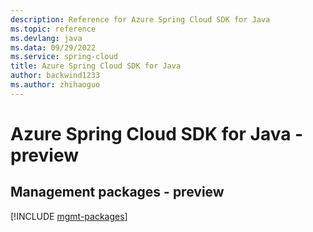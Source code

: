 ```yaml
---
description: Reference for Azure Spring Cloud SDK for Java
ms.topic: reference
ms.devlang: java
ms.data: 09/29/2022
ms.service: spring-cloud
title: Azure Spring Cloud SDK for Java
author: backwind1233
ms.author: zhihaoguo
---
```

# Azure Spring Cloud SDK for Java - preview

## Management packages - preview
[!INCLUDE [mgmt-packages](spring-cloud-mgmt-index.md)]